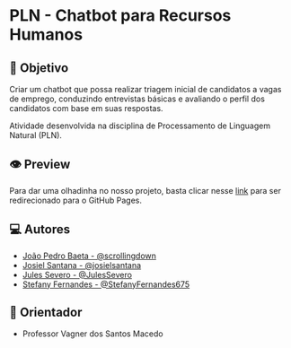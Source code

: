 # PLN - Chatbot para Recursos Humanos

## 🔎 Objetivo

Criar um chatbot que possa realizar triagem inicial de candidatos a vagas de emprego, conduzindo entrevistas básicas e avaliando o perfil dos candidatos com base em suas respostas.

Atividade desenvolvida na disciplina de Processamento de Linguagem Natural (PLN).

## 👁️ Preview

Para dar uma olhadinha no nosso projeto, basta clicar nesse [link](https://stefanyfernandes675.github.io/CHATBOT-HR/) para ser redirecionado para o GitHub Pages.

## 💻 Autores

- [João Pedro Baeta - @scrollingdown](https://github.com/scrollingdown)
- [Josiel Santana - @josielsantana](https://github.com/josielsantana)
- [Jules Severo - @JulesSevero](https://github.com/JulesSevero)
- [Stefany Fernandes - @StefanyFernandes675](https://github.com/StefanyFernandes675)

## 🧭 Orientador
- Professor Vagner dos Santos Macedo

